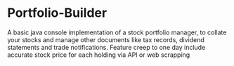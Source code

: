 # Portfolio-Builder
A basic java console implementation of a stock portfolio manager, to collate your stocks and manage other documents like tax records, dividend statements and trade notifications. Feature creep to one day include accurate stock price for each holding via API or web scrapping
